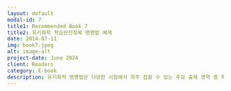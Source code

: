 ```yaml
---
layout: default
modal-id: 7
title1: Recommended Book 7
title2: 유기화학 학습완전정복 명명법 예제
date: 2014-07-11
img: book7.jpeg
alt: image-alt
project-date: June 2024
client: Readers
category: E-book
description: 유기화학 명명법은 다양한 시험에서 자주 접할 수 있는 주요 출제 영역 중 하나로, 유기화학의 근본을 이해하는 데 필수적인 요소입니다. 이러한 중요성에도 불구하고, 유기화학 명명법을 충분히 이해하고 활용하지 못하는 경우가 많습니다. 특히 유기화학 분야에 대한 교육 자료에서 종종 명명법의 예제가 충분히 제공되지 않아, 카르복실산이나 아민 같은 복잡한 구조의 유기 분자들의 명명법을 정확히 이해하고 숙지하지 못하는 경우가 흔합니다.<br/><br/>이러한 문제를 해결하기 위해, 저는 유기화학 명명법을 보다 체계적이고 심층적으로 학습할 수 있도록 돕는 새로운 접근 방식을 제안하고자 합니다. 우선 명명법의 이론적 배경과 함께 다양한 단원별 명명법 예제들을 소개하고, 더 나아가 알고리즘을 활용하여 자동으로 명명법 예제를 생성할 수 있는 프로그램을 개발했습니다. 이 프로그램은 유기화학을 공부하는 학생들에게 총 3,263개의 실제 예제들을 제공함으로써, 보다 실용적이고 직관적인 학습이 가능하도록 돕습니다. 실제로 예제들을 생성하는 데 사용된 소스 코드도 제공하여, 가히 무한하다고 할 수 있는 명명법 예제들을 직접 생성해 보실 수도 있습니다.<br/><br/>마지막으로, 이 책을 구매하신 독자들께는 추가적인 혜택을 제공하고자 합니다. 책을 구매하신 후 영수증을 nate9389@gmail.com으로 보내주시면, 추가 강의 자료와 함께 10만 개의 명명법 예제를 포함한 다양한 문제 세트를 제공해 드릴 예정입니다. 이는 유기화학 명명법을 더 깊이 있게 학습하고자 하는 분들에게 큰 도움이 될 것입니다. 이와 같은 자료들을 통해 유기화학의 복잡한 개념들을 보다 쉽게 이해하고 활용할 수 있기를 바랍니다.<br/><br/>Author | Jeongbin Park<br/><br/>Editor | EUNJOLEE, Jeongbin Park<br/><br/>Cover Design | EUNJOLEE<br/><br/>Publisher | EUNJOLEE<br/><br/>Date of Publication | June 25, 2024<br/><br/>Price | 8,000 KRW<br/><br/>관련 키워드 | 자연, 과학, 자연과학, 유기화학, 명명법
---
```

